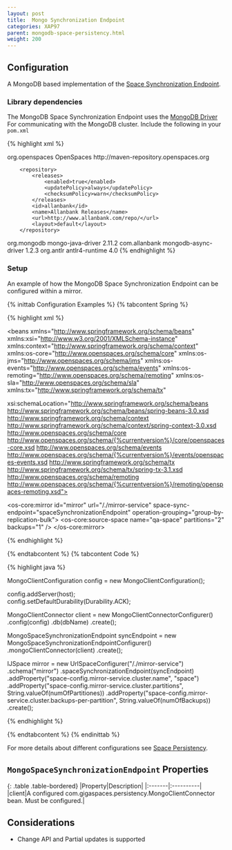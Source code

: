 ```yaml
---
layout: post
title:  Mongo Synchronization Endpoint
categories: XAP97
parent: mongodb-space-persistency.html
weight: 200
---
```


## Configuration 
A MongoDB based implementation of the [Space Synchronization Endpoint](./space-synchronization-endpoint-api.html). 

### Library dependencies 
The MongoDB Space Synchronization Endpoint uses the [MongoDB Driver](http://www.allanbank.com/mongodb-async-driver/index.html) For communicating with the MongoDB cluster. 
Include the following in your `pom.xml` 

{% highlight xml %}
<!-- currently the MongoDB library is not the central maven repository --> 
<repositories>
		<repository>
			<id>org.openspaces</id>
			<name>OpenSpaces</name>
			<url>http://maven-repository.openspaces.org</url>
		</repository>

		<repository>
			<releases>
				<enabled>true</enabled>
				<updatePolicy>always</updatePolicy>
				<checksumPolicy>warn</checksumPolicy>
			</releases>
			<id>allanbank</id>
			<name>Allanbank Releases</name>
			<url>http://www.allanbank.com/repo/</url>
			<layout>default</layout>
		</repository>
</repositories>


<!-- mongodb java driver -->
<dependency>
	<groupId>org.mongodb</groupId>
	<artifactId>mongo-java-driver</artifactId>
	<version>2.11.2</version>
</dependency>
<dependency>
	<groupId>com.allanbank</groupId>
	<artifactId>mongodb-async-driver</artifactId>
	<version>1.2.3</version>
</dependency>

<dependeny> 
	<groupId>org.antlr</groupId> 
	<artifactId>antlr4-runtime</artifactId> 
	<version>4.0</version> 
</dependency> 
{% endhighlight %}

### Setup 

An example of how the MongoDB Space Synchronization Endpoint can be configured within a mirror. 

{% inittab Configuration Examples %}
{% tabcontent Spring %}

{% highlight xml %}
<?xml version="1.0" encoding="utf-8"?> 
<beans xmlns="http://www.springframework.org/schema/beans" 
xmlns:xsi="http://www.w3.org/2001/XMLSchema-instance" xmlns:context="http://www.springframework.org/schema/context" 
xmlns:os-core="http://www.openspaces.org/schema/core" xmlns:os-jms="http://www.openspaces.org/schema/jms" 
xmlns:os-events="http://www.openspaces.org/schema/events" 
xmlns:os-remoting="http://www.openspaces.org/schema/remoting" 
xmlns:os-sla="http://www.openspaces.org/schema/sla" xmlns:tx="http://www.springframework.org/schema/tx" 

xsi:schemaLocation="http://www.springframework.org/schema/beans http://www.springframework.org/schema/beans/spring-beans-3.0.xsd 
http://www.springframework.org/schema/context http://www.springframework.org/schema/context/spring-context-3.0.xsd 
http://www.openspaces.org/schema/core http://www.openspaces.org/schema/{%currentversion%}/core/openspaces-core.xsd
http://www.openspaces.org/schema/events http://www.openspaces.org/schema/{%currentversion%}/events/openspaces-events.xsd
http://www.springframework.org/schema/tx http://www.springframework.org/schema/tx/spring-tx-3.1.xsd 
http://www.openspaces.org/schema/remoting http://www.openspaces.org/schema/{%currentversion%}/remoting/openspaces-remoting.xsd">

<bean id="propertiesConfigurer" 
class="org.springframework.beans.factory.config.PropertyPlaceholderConfigurer" /> 

<os-core:mirror id="mirror" url="/./mirror-service"
	space-sync-endpoint="spaceSynchronizationEndpoint" operation-grouping="group-by-replication-bulk">
	<os-core:source-space name="qa-space" partitions="2"
		backups="1" />
</os-core:mirror>

<bean id="mongoClient"
		class="com.gigaspaces.persistency.MongoClientConnectorBeanFactory">
		<property name="db" value="${mongo.db}" />
		<property name="config">
			<bean class="com.allanbank.mongodb.MongoClientConfiguration">
				<constructor-arg value="mongodb://${mongo.user}:${mongo.password}@${mongo.host}:${mongo.port}/${mongo.db}"
					type="java.lang.String" />
				<property name="defaultDurability" value="ACK" />
			</bean>
		</property>
</bean>

<bean id="spaceSynchronizationEndpoint"
	class="com.gigaspaces.persistency.MongoSpaceSynchronizationEndpointBeanFactory">
	<property name="mongoClientConnector" ref="mongoClient" />
</bean> 

{% endhighlight %}

{% endtabcontent %}
{% tabcontent Code %}

{% highlight java %}

MongoClientConfiguration config = new MongoClientConfiguration();

config.addServer(host);				
config.setDefaultDurability(Durability.ACK);

MongoClientConnector client = new MongoClientConnectorConfigurer()
		.config(config)
		.db(dbName)
		.create();	

MongoSpaceSynchronizationEndpoint syncEndpoint = new MongoSpaceSynchronizationEndpointConfigurer() 
		.mongoClientConnector(client) 
		.create(); 

IJSpace mirror = new UrlSpaceConfigurer("/./mirror-service") 
.schema("mirror") 
.spaceSynchronizationEndpoint(syncEndpoint) 
.addProperty("space-config.mirror-service.cluster.name", "space") 
.addProperty("space-config.mirror-service.cluster.partitions", String.valueOf(numOfPartitiones)) 
.addProperty("space-config.mirror-service.cluster.backups-per-partition", String.valueOf(numOfBackups)) 
.create(); 

{% endhighlight %}

{% endtabcontent %}
{% endinittab %}

For more details about different configurations see [Space Persistency](./space-persistency.html).

## `MongoSpaceSynchronizationEndpoint` Properties

{: .table .table-bordered}
|Property|Description|
|:-------|:----------|
|client|A configured com.gigaspaces.persistency.MongoClientConnector bean. Must be configured.| 

## Considerations 
- Change API and Partial updates is supported

